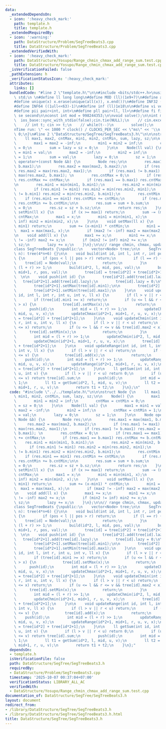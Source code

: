 ```yaml
---
data:
  _extendedDependsOn:
  - icon: ':heavy_check_mark:'
    path: template.h
    title: template.h
  _extendedRequiredBy:
  - icon: ':warning:'
    path: DataStructure/Problem/SegTreeBeats3.cpp
    title: DataStructure/Problem/SegTreeBeats3.cpp
  _extendedVerifiedWith:
  - icon: ':heavy_check_mark:'
    path: DataStructure/Yosupo/Range_chmin_chmax_add_range_sum.test.cpp
    title: DataStructure/Yosupo/Range_chmin_chmax_add_range_sum.test.cpp
  _isVerificationFailed: false
  _pathExtension: h
  _verificationStatusIcon: ':heavy_check_mark:'
  attributes:
    links: []
  bundledCode: "#line 2 \"template.h\"\n\n#include <bits/stdc++.h>\nusing namespace\
    \ std;\n \n#define ll long long\n#define MOD (ll)(1e9+7)\n#define all(x) (x).begin(),(x).end()\n\
    #define unique(x) x.erase(unique(all(x)), x.end())\n#define INF32 ((1ull<<31)-1)\n\
    #define INF64 ((1ull<<63)-1)\n#define inf (ll)1e18\n\n#define vi vector<int>\n\
    #define pii pair<int, int>\n#define pll pair<ll, ll>\n#define fi first\n#define\
    \ se second\n\nconst int mod = 998244353;\n\nvoid solve();\n\nint main(){\n  \
    \  ios_base::sync_with_stdio(false);cin.tie(NULL);\n    // cin.exceptions(cin.failbit);\n\
    \    // int t; cin >> t;\n    // while(t--)\n        solve();\n    cerr << \"\\\
    nTime run: \" << 1000 * clock() / CLOCKS_PER_SEC << \"ms\" << '\\n';\n    return\
    \ 0;\n}\n#line 2 \"DataStructure/SegTree/SegTreeBeats3.h\"\n\n\nstruct Node {\n\
    \    ll max1, max2, cntMax, min1, min2, cntMin, sum, lazy, sz;\n\n    Node() {\n\
    \        max1 = max2 = -inf;\n        min1 = min2 = inf;\n        cntMax = cntMin\
    \ = 0;\n        sum = lazy = sz = 0;\n    }\n\n    Node(ll val) {\n        max1\
    \ = min1 = val;\n        max2 = -inf;\n        min2 = inf;\n        cntMax = cntMin\
    \ = 1;\n        sum = val;\n        lazy = 0;\n        sz = 1;\n    }\n\n    Node\
    \ operator+(const Node &b) {\n        Node res;\n\n        res.max1 = max(max1,\
    \ b.max1);\n        res.max2 = max(max2, b.max2);\n        if (res.max1 != max1)\
    \ res.max2 = max(res.max2, max1);\n        if (res.max1 != b.max1) res.max2 =\
    \ max(res.max2, b.max1); \n        res.cntMax = 0;\n        if (res.max1 == max1)\
    \ res.cntMax += cntMax;\n        if (res.max1 == b.max1) res.cntMax += b.cntMax;\n\
    \n        res.min1 = min(min1, b.min1);\n        res.min2 = min(min2, b.min2);\n\
    \        if (res.min1 != min1) res.min2 = min(res.min2, min1);\n        if (res.min1\
    \ != b.min1) res.min2 = min(res.min2, b.min1);\n        res.cntMin = 0;\n    \
    \    if (res.min1 == min1) res.cntMin += cntMin;\n        if (res.min1 == b.min1)\
    \ res.cntMin += b.cntMin;\n\n        res.sum = sum + b.sum;\n        res.lazy\
    \ = 0;\n        res.sz = sz + b.sz;\n\n        return res;\n    }\n\n    void\
    \ setMin(ll x) {\n        if (x >= max1) return;\n        sum -= (max1 - x) *\
    \ cntMax;\n        max1 = x;\n        min1 = min(min1, x);\n        if (min2 !=\
    \ inf) min2 = min(min2, x);\n    }\n\n    void setMax(ll x) {\n        if (x <=\
    \ min1) return;\n        sum += (x-min1) * cntMin;\n        min1 = x;\n      \
    \  max1 = max(max1, x);\n        if (max2 != -inf) max2 = max(max2, x);\n    }\n\
    \n    void add(ll x) {\n        max1 += x;\n        min1 += x;\n        if (max2\
    \ != -inf) max2 += x;\n        if (min2 != inf) min2 += x;\n        sum += x *\
    \ sz;\n        lazy += x;\n    }\n};\n\n// range chmin, chmax, update range, sum\n\
    class SegTreeBeats {\npublic:\n    vector<Node> tree;\n\n    SegTreeBeats(int\
    \ n): tree(4*n+6) {}\n\n    void build(int id, int l, int r, int pos, ll val)\
    \ {\n        if (pos < l || pos > r) return;\n        if (l == r) {\n        \
    \    tree[id] = Node(val);\n            return;\n        }\n        int mid =\
    \ (l + r) >> 1;\n        build(id*2, l, mid, pos, val);\n        build(id*2+1,\
    \ mid+1, r, pos, val);\n        tree[id] = tree[id*2] + tree[id*2+1];\n    } \
    \  \n\n    void push(int id) {\n        tree[id*2].add(tree[id].lazy);\n     \
    \   tree[id*2+1].add(tree[id].lazy);\n        tree[id].lazy = 0;\n\n        tree[id*2].setMax(tree[id].min1);\n\
    \        tree[id*2+1].setMax(tree[id].min1);\n\n        tree[id*2].setMin(tree[id].max1);\n\
    \        tree[id*2+1].setMin(tree[id].max1);\n    }\n\n    void updateChmax(int\
    \ id, int l, int r, int u, int v, ll x) {\n        if (l > v || r < u) return;\n\
    \        if (tree[id].min1 >= x) return;\n        if (u <= l && r <= v && tree[id].min2\
    \ > x) {\n            tree[id].setMax(x);\n            return;\n        }\n  \
    \      push(id);\n        int mid = (l + r) >> 1;\n        updateChmax(id*2, l,\
    \ mid, u, v, x);\n        updateChmax(id*2+1, mid+1, r, u, v, x);\n        tree[id]\
    \ = tree[id*2] + tree[id*2+1];\n    }\n\n    void updateChmin(int id, int l, int\
    \ r, int u, int v, ll x) {\n        if (l > v || r < u) return;\n        if (tree[id].max1\
    \ <= x) return;\n        if (u <= l && r <= v && tree[id].max2 < x) {\n      \
    \      tree[id].setMin(x);\n            return;\n        }\n        push(id);\n\
    \        int mid = (l + r) >> 1;\n        updateChmin(id*2, l, mid, u, v, x);\n\
    \        updateChmin(id*2+1, mid+1, r, u, v, x);\n        tree[id] = tree[id*2]\
    \ + tree[id*2+1];\n    }\n\n    void updateRange(int id, int l, int r, int u,\
    \ int v, ll x) {\n        if (l > v || r < u) return;\n        if (u <= l && r\
    \ <= v) {\n            tree[id].add(x);\n            return;\n        }\n    \
    \    push(id);\n        int mid = (l + r) >> 1;\n        updateRange(id*2, l,\
    \ mid, u, v, x);\n        updateRange(id*2+1, mid+1, r, u, v, x);\n        tree[id]\
    \ = tree[id*2] + tree[id*2+1];\n    }\n\n    ll getSum(int id, int l, int r, int\
    \ u, int v) {\n        if (l > v || r < u) return 0;\n        if (u <= l && r\
    \ <= v) return tree[id].sum;\n        push(id);\n        int mid = (l + r) >>\
    \ 1;\n        ll t1 = getSum(id*2, l, mid, u, v);\n        ll t2 = getSum(id*2+1,\
    \ mid+1, r, u, v);\n        return t1 + t2;\n    }\n};\n"
  code: "#include \"../../template.h\"\n\n\nstruct Node {\n    ll max1, max2, cntMax,\
    \ min1, min2, cntMin, sum, lazy, sz;\n\n    Node() {\n        max1 = max2 = -inf;\n\
    \        min1 = min2 = inf;\n        cntMax = cntMin = 0;\n        sum = lazy\
    \ = sz = 0;\n    }\n\n    Node(ll val) {\n        max1 = min1 = val;\n       \
    \ max2 = -inf;\n        min2 = inf;\n        cntMax = cntMin = 1;\n        sum\
    \ = val;\n        lazy = 0;\n        sz = 1;\n    }\n\n    Node operator+(const\
    \ Node &b) {\n        Node res;\n\n        res.max1 = max(max1, b.max1);\n   \
    \     res.max2 = max(max2, b.max2);\n        if (res.max1 != max1) res.max2 =\
    \ max(res.max2, max1);\n        if (res.max1 != b.max1) res.max2 = max(res.max2,\
    \ b.max1); \n        res.cntMax = 0;\n        if (res.max1 == max1) res.cntMax\
    \ += cntMax;\n        if (res.max1 == b.max1) res.cntMax += b.cntMax;\n\n    \
    \    res.min1 = min(min1, b.min1);\n        res.min2 = min(min2, b.min2);\n  \
    \      if (res.min1 != min1) res.min2 = min(res.min2, min1);\n        if (res.min1\
    \ != b.min1) res.min2 = min(res.min2, b.min1);\n        res.cntMin = 0;\n    \
    \    if (res.min1 == min1) res.cntMin += cntMin;\n        if (res.min1 == b.min1)\
    \ res.cntMin += b.cntMin;\n\n        res.sum = sum + b.sum;\n        res.lazy\
    \ = 0;\n        res.sz = sz + b.sz;\n\n        return res;\n    }\n\n    void\
    \ setMin(ll x) {\n        if (x >= max1) return;\n        sum -= (max1 - x) *\
    \ cntMax;\n        max1 = x;\n        min1 = min(min1, x);\n        if (min2 !=\
    \ inf) min2 = min(min2, x);\n    }\n\n    void setMax(ll x) {\n        if (x <=\
    \ min1) return;\n        sum += (x-min1) * cntMin;\n        min1 = x;\n      \
    \  max1 = max(max1, x);\n        if (max2 != -inf) max2 = max(max2, x);\n    }\n\
    \n    void add(ll x) {\n        max1 += x;\n        min1 += x;\n        if (max2\
    \ != -inf) max2 += x;\n        if (min2 != inf) min2 += x;\n        sum += x *\
    \ sz;\n        lazy += x;\n    }\n};\n\n// range chmin, chmax, update range, sum\n\
    class SegTreeBeats {\npublic:\n    vector<Node> tree;\n\n    SegTreeBeats(int\
    \ n): tree(4*n+6) {}\n\n    void build(int id, int l, int r, int pos, ll val)\
    \ {\n        if (pos < l || pos > r) return;\n        if (l == r) {\n        \
    \    tree[id] = Node(val);\n            return;\n        }\n        int mid =\
    \ (l + r) >> 1;\n        build(id*2, l, mid, pos, val);\n        build(id*2+1,\
    \ mid+1, r, pos, val);\n        tree[id] = tree[id*2] + tree[id*2+1];\n    } \
    \  \n\n    void push(int id) {\n        tree[id*2].add(tree[id].lazy);\n     \
    \   tree[id*2+1].add(tree[id].lazy);\n        tree[id].lazy = 0;\n\n        tree[id*2].setMax(tree[id].min1);\n\
    \        tree[id*2+1].setMax(tree[id].min1);\n\n        tree[id*2].setMin(tree[id].max1);\n\
    \        tree[id*2+1].setMin(tree[id].max1);\n    }\n\n    void updateChmax(int\
    \ id, int l, int r, int u, int v, ll x) {\n        if (l > v || r < u) return;\n\
    \        if (tree[id].min1 >= x) return;\n        if (u <= l && r <= v && tree[id].min2\
    \ > x) {\n            tree[id].setMax(x);\n            return;\n        }\n  \
    \      push(id);\n        int mid = (l + r) >> 1;\n        updateChmax(id*2, l,\
    \ mid, u, v, x);\n        updateChmax(id*2+1, mid+1, r, u, v, x);\n        tree[id]\
    \ = tree[id*2] + tree[id*2+1];\n    }\n\n    void updateChmin(int id, int l, int\
    \ r, int u, int v, ll x) {\n        if (l > v || r < u) return;\n        if (tree[id].max1\
    \ <= x) return;\n        if (u <= l && r <= v && tree[id].max2 < x) {\n      \
    \      tree[id].setMin(x);\n            return;\n        }\n        push(id);\n\
    \        int mid = (l + r) >> 1;\n        updateChmin(id*2, l, mid, u, v, x);\n\
    \        updateChmin(id*2+1, mid+1, r, u, v, x);\n        tree[id] = tree[id*2]\
    \ + tree[id*2+1];\n    }\n\n    void updateRange(int id, int l, int r, int u,\
    \ int v, ll x) {\n        if (l > v || r < u) return;\n        if (u <= l && r\
    \ <= v) {\n            tree[id].add(x);\n            return;\n        }\n    \
    \    push(id);\n        int mid = (l + r) >> 1;\n        updateRange(id*2, l,\
    \ mid, u, v, x);\n        updateRange(id*2+1, mid+1, r, u, v, x);\n        tree[id]\
    \ = tree[id*2] + tree[id*2+1];\n    }\n\n    ll getSum(int id, int l, int r, int\
    \ u, int v) {\n        if (l > v || r < u) return 0;\n        if (u <= l && r\
    \ <= v) return tree[id].sum;\n        push(id);\n        int mid = (l + r) >>\
    \ 1;\n        ll t1 = getSum(id*2, l, mid, u, v);\n        ll t2 = getSum(id*2+1,\
    \ mid+1, r, u, v);\n        return t1 + t2;\n    }\n};"
  dependsOn:
  - template.h
  isVerificationFile: false
  path: DataStructure/SegTree/SegTreeBeats3.h
  requiredBy:
  - DataStructure/Problem/SegTreeBeats3.cpp
  timestamp: '2025-10-07 00:37:04+07:00'
  verificationStatus: LIBRARY_ALL_AC
  verifiedWith:
  - DataStructure/Yosupo/Range_chmin_chmax_add_range_sum.test.cpp
documentation_of: DataStructure/SegTree/SegTreeBeats3.h
layout: document
redirect_from:
- /library/DataStructure/SegTree/SegTreeBeats3.h
- /library/DataStructure/SegTree/SegTreeBeats3.h.html
title: DataStructure/SegTree/SegTreeBeats3.h
---
```

